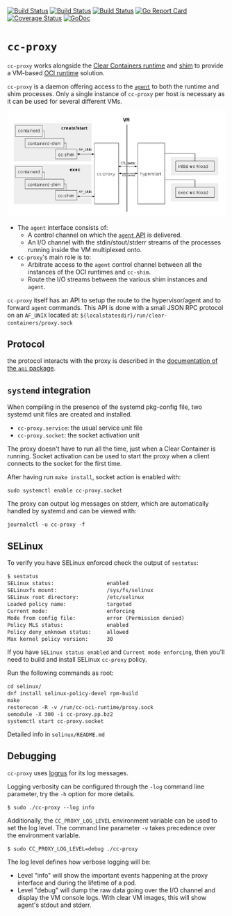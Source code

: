 [![Build Status](http://cc-jenkins-ci.westus2.cloudapp.azure.com/job/clear-containers-proxy-azure-ubuntu-16-04-master/badge/icon)](http://cc-jenkins-ci.westus2.cloudapp.azure.com/job/clear-containers-proxy-azure-ubuntu-16-04-master/)
[![Build Status](http://cc-jenkins-ci.westus2.cloudapp.azure.com/job/clear-containers-proxy-azure-ubuntu-17-04-master/badge/icon)](http://cc-jenkins-ci.westus2.cloudapp.azure.com/job/clear-containers-proxy-azure-ubuntu-17-04-master/)
[![Build Status](http://cc-jenkins-ci.westus2.cloudapp.azure.com/job/clear-containers-proxy-fedora-26-master/badge/icon)](http://cc-jenkins-ci.westus2.cloudapp.azure.com/job/clear-containers-proxy-fedora-26-master/)
[![Go Report Card](https://goreportcard.com/badge/github.com/clearcontainers/proxy)](https://goreportcard.com/report/github.com/clearcontainers/proxy)
[![Coverage Status](https://coveralls.io/repos/github/clearcontainers/proxy/badge.svg?branch=master)](https://coveralls.io/github/clearcontainers/proxy?branch=master)
[![GoDoc](https://godoc.org/github.com/clearcontainers/proxy?status.svg)](https://godoc.org/github.com/clearcontainers/proxy/api)


# `cc-proxy`

`cc-proxy` works alongside the [Clear Containers runtime](
https://github.com/clearcontainers/runtime) and [shim](
https://github.com/clearcontainers/shim) to provide a VM-based [OCI runtime](
https://www.opencontainers.org/) solution.

`cc-proxy` is a daemon offering access to the [`agent`](
https://github.com/clearcontainers/agent) to both the runtime and shim
processes. Only a single instance of `cc-proxy` per host is necessary as it can
be used for several different VMs.

![High-level Architecture Diagram](docs/high-level-overview.png)

- The `agent` interface consists of:
    - A control channel on which the [`agent` API](
      https://github.com/clearcontainers/agent/tree/master/api) is
      delivered.
    - An I/O channel with the stdin/stout/stderr streams of the processes
      running inside the VM multiplexed onto.
- `cc-proxy`'s main role is to:
    - Arbitrate access to the `agent` control channel between all the
      instances of the OCI runtimes and `cc-shim`.
    - Route the I/O streams between the various shim instances and `agent`.
 

`cc-proxy` itself has an API to setup the route to the hypervisor/agent
and to forward `agent` commands. This API is done with a small JSON RPC
protocol on an `AF_UNIX` located at: `${localstatesdir}/run/clear-containers/proxy.sock`

## Protocol

 the protocol interacts with the proxy is described in the [documentation of
 the `api` package](https://godoc.org/github.com/clearcontainers/proxy/api).


## `systemd` integration

When compiling in the presence of the systemd pkg-config file, two systemd unit
files are created and installed.

  - `cc-proxy.service`: the usual service unit file
  - `cc-proxy.socket`: the socket activation unit

The proxy doesn't have to run all the time, just when a Clear Container is
running. Socket activation can be used to start the proxy when a client
connects to the socket for the first time.

After having run `make install`, socket action is enabled with:

```
sudo systemctl enable cc-proxy.socket
```

The proxy can output log messages on stderr, which are automatically
handled by systemd and can be viewed with:

```
journalctl -u cc-proxy -f
```

## SELinux

To verify you have SELinux enforced check the output of `sestatus`:

```
$ sestatus 
SELinux status:                 enabled
SELinuxfs mount:                /sys/fs/selinux
SELinux root directory:         /etc/selinux
Loaded policy name:             targeted
Current mode:                   enforcing
Mode from config file:          error (Permission denied)
Policy MLS status:              enabled
Policy deny_unknown status:     allowed
Max kernel policy version:      30
```

If you have `SELinux status enabled` and `Current mode enforcing`, then you'll 
need to build and install SELinux `cc-proxy` policy.

Run the following commands as root:

```
cd selinux/
dnf install selinux-policy-devel rpm-build
make 
restorecon -R -v /run/cc-oci-runtime/proxy.sock
semodule -X 300 -i cc-proxy.pp.bz2
systemctl start cc-proxy.socket
```

Detailed info in `selinux/README.md`

## Debugging

`cc-proxy` uses [logrus](https://github.com/Sirupsen/logrus) for its log
 messages.

Logging verbosity can be configured through the `-log` command line
 parameter, try the `-h` option for more details.

```
$ sudo ./cc-proxy --log info
```

Additionally, the `CC_PROXY_LOG_LEVEL` environment variable can be used to set
the log level. The command line parameter `-v` takes precedence over the
environment variable.

```
$ sudo CC_PROXY_LOG_LEVEL=debug ./cc-proxy
```

The log level defines how verbose logging will be:

  - Level "info" will show the important events happening at the proxy
   interface and during the lifetime of a pod.
  - Level "debug" will dump the raw data going over the I/O channel and
   display the VM console logs. With clear VM images, this will show
   agent's stdout and stderr.
